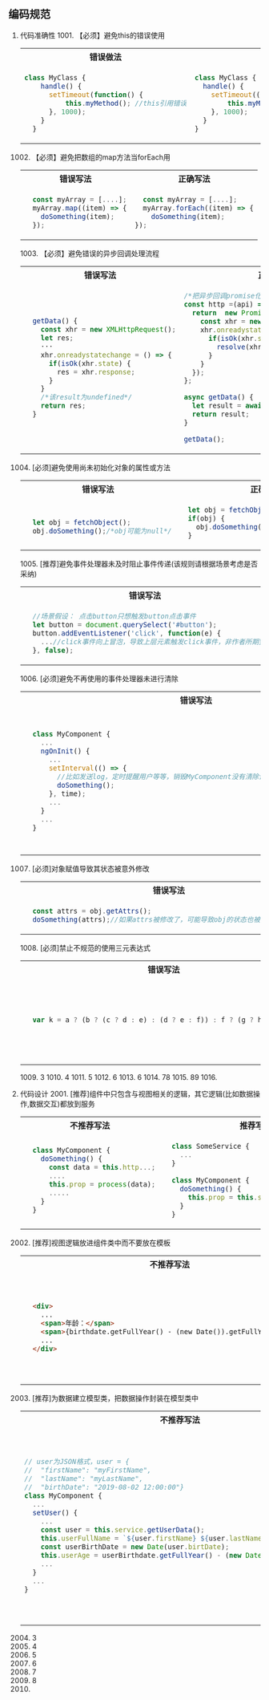 ## 编码规范

1. 代码准确性
   1001. 【必须】避免this的错误使用

    <table>
      <tr>
      <th>错误做法</th>
      <th>正确做法</th>
      </tr>
      <tr>
      <td>

      ```js
      class MyClass {
          handle() {
            setTimeout(function() {
                this.myMethod(); //this引用错误
            }, 1000);
          }
        }
      ```

      </td>
      <td>

      ```js
      class MyClass {
        handle() {
          setTimeout(() => {
              this.myMethod(); //this指向MyClass实例
          }, 1000);
        }
      }
      ```

      </td>
      </tr>
      
    </table>

   1002. 【必须】避免把数组的map方法当forEach用

    <table>
      <tr>
      <th>错误写法</th>
      <th>正确写法</th>
      </tr>
      <tr>
      <td>

      ```js
        const myArray = [....];
        myArray.map((item) => {
          doSomething(item);
        });
      ```
      </td>
      <td>

      ```js
        const myArray = [....];
        myArray.forEach((item) => {
          doSomething(item);
      });
      ```

      </td>
      </tr>

    </table>
   1003. 【必须】避免错误的异步回调处理流程

    <table>
      <tr>
      <th>错误写法</th>
      <th>正确写法</th>
      </tr>
      <tr>
      <td>

      ```js
        getData() {
          const xhr = new XMLHttpRequest();
          let res;
          ···
          xhr.onreadystatechange = () => {
            if(isOk(xhr.state) {
              res = xhr.response;
            }
          }
          /*该result为undefined*/
          return res;
        }

      ```
      </td>

      <td>

      ```js
      /*把异步回调promise化*/
      const http =(api) => {
        return  new Promise((resolve, reject) => {
          const xhr = new XMLHttpRequest();
          xhr.onreadystatechange = () => {
            if(isOk(xhr.state) {
              resolve(xhr.response);
            }
          }
        });
      };

      async getData() {
        let result = await http('/api');
        return result;
      }

      getData();
      ```

      </td>
      </tr>

    </table>

   1004. [必须]避免使用尚未初始化对象的属性或方法

    <table>
      <tr>
      <th>错误写法</th>
      <th>正确写法</th>
      </tr>
      <tr>
      <td>

      ```js

        let obj = fetchObject();
        obj.doSomething();/*obj可能为null*/

      
      ```
      </td>
      <td>

      ```js
        let obj = fetchObject();
        if(obj) {
          obj.doSomething();//或者其他的判断处理逻辑
        }
      ```

      </td>
      </tr>

    </table>
   1005. [推荐]避免事件处理器未及时阻止事件传递(该规则请根据场景考虑是否采纳)
    <table>
      <tr>
      <th>错误写法</th>
      <th>正确写法</th>
      </tr>
      <tr>
      <td>

      ```js
        //场景假设： 点击button只想触发button点击事件
        let button = document.querySelect('#button');
        button.addEventListener('click', function(e) {
          ...//click事件向上冒泡，导致上层元素触发click事件，非作者所期望
        }, false);
      ```
      </td>
      <td>

      ```js
        let button = document.querySelect('#button');
        button.addEventListener('click', function(e) {
          ...
          e.stopPropagation();//如果场景不想click事件向上冒泡，导致上层元素触发click事件
        }, false);
      ```

      </td>
      </tr>

    </table>
   1006. [必须]避免不再使用的事件处理器未进行清除

    <table>
      <tr>
      <th>错误写法</th>
      <th>正确写法</th>
      </tr>
      <tr>
      <td>

      ```js
        class MyComponent {
          ...
          ngOnInit() {
            ...
            setInterval(() => {
              //比如发送log，定时提醒用户等等，销毁MyComponent没有清除该定时器，导致统计等不确定性错误
              doSomething();
            }, time);
            ...
          }
          ...
        }
      ```
      </td>
      <td>

      ```js
      class MyComponent {
        ...
        ngOnInit() {
          ...
          this.timer = setInterval(() => {
            doSomething();//比如发送log，定时提醒用户等等
          }, time);
          ...
        }
        ...
        ngOnDestroy() {
          clearInterval(this.timer);//销毁MyComponent清除该定时器
        }
        ...
      }
      ```

      </td>
      </tr>

    </table>

   1007. [必须]对象赋值导致其状态被意外修改

    <table>
      <tr>
      <th>错误写法</th>
      <th>正确写法</th>
      </tr>
      <tr>
      <td>

      ```js
        const attrs = obj.getAttrs();
        doSomething(attrs);//如果attrs被修改了，可能导致obj的状态也被修改了，引发bug
      ```
      </td>
      <td>

      ```js
        const attrs = clonedeep(obj.getAttrs());//返回克隆版的attrs
        doSomething(attrs);
      ```

      </td>
      </tr>

    </table>
   1008. [必须]禁止不规范的使用三元表达式

    <table>
      <tr>
      <th>错误写法</th>
      <th>正确写法</th>
      </tr>
      <tr>
      <td>

      ```js
        var k = a ? (b ? (c ? d : e) : (d ? e : f)) : f ? (g ? h : i) : j;
      ```
      </td>
      <td>

      ```js
       var k = a
          ? (b
              ? (c ? d : e)
              : (d ? e : f)
          )
          : f
              ? (g ? h : i)
              : j;
      
      ```

      </td>
      </tr>

    </table>
   1009. 3
   1010. 4
   1011. 5
   1012. 6
   1013. 6
   1014. 78
   1015. 89
   1016. 
    


2. 代码设计
   2001. [推荐]组件中只包含与视图相关的逻辑，其它逻辑(比如数据操作,数据交互)都放到服务

    <table>
      <tr>
      <th>不推荐写法</th>
      <th>推荐写法</th>
      </tr>
      <tr>
      <td>

      ```js
        class MyComponent {
          doSomething() {
            const data = this.http...;
            ....
            this.prop = process(data);
            .....
          }
        }

      ```
      </td>
      <td>

      ```js
        class SomeService {
          ...
        }
          
        class MyComponent {
          doSomething() {
            this.prop = this.someService.getProp();
          }
        }
      ```

      </td>
      </tr>

    </table>

   2002. [推荐]视图逻辑放进组件类中而不要放在模板

    <table>
      <tr>
      <th>不推荐写法</th>
      <th>推荐写法</th>
      </tr>
      <tr>
      <td>

      ```html
        <div>
          ...
          <span>年龄：</span> 
          <span>{birthdate.getFullYear() - (new Date()).getFullYear()}</span>
          ...
        </div>

      ```
      </td>
      <td>

      ```html
        <div>
          ...
          <span>年龄：</span> <span>{age}</span>
          ...
        </div>
      ```
      ```js  
        class MyComponent {
          get age() {
            return birthdate.getFullYear() - (new Date()).getFullYear();
          }
        }
      ```

      </td>
      </tr>

    </table>

   2003. [推荐]为数据建立模型类，把数据操作封装在模型类中

    <table>
      <tr>
      <th>不推荐写法</th>
      <th>推荐写法</th>
      </tr>
      <tr>
      <td>

      ```js
      // user为JSON格式，user = {
      //  "firstName": "myFirstName",
      //  "lastName": "myLastName",
      //  "birthDate": "2019-08-02 12:00:00"}
      class MyComponent {
        ...
        setUser() {
          ...
          const user = this.service.getUserData();
          this.userFullName = `${user.firstName} ${user.lastName}`;
          const userBirthDate = new Date(user.birtDate);
          this.userAge = userBirthdate.getFullYear() - (new Date()).getFullYear();
          ...
        }
        ...
      }

      ```
      </td>
      <td>
      
      ```js  
      class User {
        public get fullName (): string {
          return `${this.firstName} ${this.lastName}`;
        }
        public get age(): number {
          return this.birthdate.getFullYear() - (new Date()).getFullYear();
        }
        private firstName: string;
        private lastName: string;
        private birthDate: Date;
      }
        
      class MyComponent {
        ...
        setUser() {
          ...
          this.user = this.service.getUser();
          ...
        }
        ...
      }
      ```

      </td>
      </tr>

    </table>

   2004. 3
   2005. 4
   2006. 5
   2007. 6
   2008. 7
   2009. 8
   2010. 
